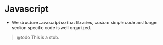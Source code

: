 # <a name="javascript"></a>Javascript

* We structure Javascript so that libraries, custom simple code and longer section specific code is well organized.

> @todo This is a stub.

